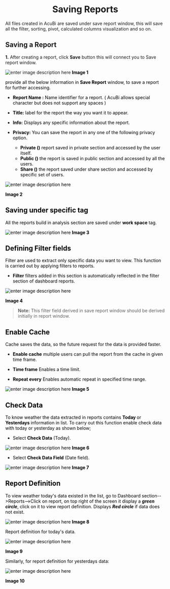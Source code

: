 


<center><h1>Saving Reports</h1></center>

All  files created in AcuBi are saved under save report window, this will save all the filter, sorting, pivot, calculated columns visualization and so on.

## Saving a Report

<b>1.</b> After creating a report, click <b>Save</b> button this will connect you to Save report window.

![enter image description here](https://raw.githubusercontent.com/sv18042016/fp1/8fab061c9acea55e419ee5301cf185abf66488d5/images/New_version5/TD_SAVE_REPORT_10.png)
<b><font color = "Black"> Image 1</b>

provide all the below information in <b>Save Report</b> window, to save a report for further accessing.

- <b>Report Name :</b> Name identifier for a report. ( AcuBi allows special character but does not  support any spaces )

- <b>Title:</b> label for the report the way you want it to appear.

- <b>Info:</B> Displays any specific information about the report.

- <b>Privacy:</b> You can save the report in any one of the following privacy option.

  - <b>Private ()</b> report saved in private section and accessed by the user itself.
  - <b>Public  ()</b> the report is saved in public section and accessed by all the users.
  -  <b>Share ()</b> the report saved under share section and accessed by specific set of users.

![enter image description here](https://raw.githubusercontent.com/sv18042016/fp1/eeacf708948fafc3fe1370acd16b40d2f1c1ee27/images/New_version5/TD_SAVE_REPORT_4.png)

<b><font color = "Black"> Image 2</b>

## Saving under specific tag

All the reports build in analysis section are saved under <b>work space</b> tag.

![enter image description here](https://raw.githubusercontent.com/sv18042016/fp1/cf7f7721fe0d23eba5afed717b681b6768b8fcbb/images/New_version5/TD_SAVE_REPORT_11.png)
<b><font color = "Black"> Image 3</b>

## Defining Filter fields

Filter are used to extract only specific data you want to view. This function is carried out by applying filters to reports.
 
- <b>Filter</b>  filters added in this section is automatically reflected in the filter section of dashboard reports.

![enter image description here](https://raw.githubusercontent.com/sv18042016/fp1/5c20a9d86f105fcc871e95e0dfc3ccb1b2d05a6d/images/New_version5/TD_SAVE_REPORT_2.png)

<b><font color = "Black"> Image 4</b>

><b>Note:</b> This filter field derived in save report window should be derived initially in report window.

## Enable Cache 

Cache saves the data, so the future request for the data is provided faster.

- <b>Enable cache</b> multiple users can pull the report from the cache in given time frame.

- <b>Time frame</b> Enables a time limit.

- <b>Repeat every</b> Enables automatic repeat in specified time range.

![enter image description here](https://raw.githubusercontent.com/sv18042016/fp1/f9fdd23f5f62ead411830f4a98d2984c76abf33b/images/New_version5/TD_SAVE_REPORT_3.png)
<b><font color = "Black"> Image 5</b>

## Check Data

To know weather the data extracted in reports contains <b> Today </b> or <b> Yesterdays </b> information in list. To carry out this function enable check data with today or yesterday as shown below;

 - Select <b> Check Data</b> (Today).

![enter image description here](https://raw.githubusercontent.com/sv18042016/fp1/eeacf708948fafc3fe1370acd16b40d2f1c1ee27/images/New_version5/TD_SAVE_REPORT_5.png)
<b><font color = "Black"> Image 6</b>

 - Select <b>Check Data Field</b> (Date field).
 
![enter image description here](https://raw.githubusercontent.com/sv18042016/fp1/eeacf708948fafc3fe1370acd16b40d2f1c1ee27/images/New_version5/TD_SAVE_REPORT_6.png)
<b><font color = "Black"> Image 7</b>

## Report Definition

To view weather today's data existed in the list, go to Dashboard section-->Reports-->Click on report, on top right of the screen it display a <i><b>green circle</b></i>, click on it to view report definition. Displays <i><b>  Red circle</i></b> if data does not exist.

![enter image description here](https://raw.githubusercontent.com/sv18042016/fp1/0ea91ea8655307f440ff769e578e875b5873bca1/images/New_version5/TD_SAVE_REPORT_7.png)
<b><font color = "Black"> Image 8</b>

Report definition for today's data.

![enter image description here](https://raw.githubusercontent.com/sv18042016/fp1/0ea91ea8655307f440ff769e578e875b5873bca1/images/New_version5/TD_SAVE_REPORT_8.png)

<b><font color = "Black"> Image 9</b>

Similarly, for report definition for yesterdays data:

![enter image description here](https://raw.githubusercontent.com/sv18042016/fp1/0ea91ea8655307f440ff769e578e875b5873bca1/images/New_version5/TD_SAVE_REPORT_9.png)

<b><font color = "Black"> Image 10</b>
<!--stackedit_data:
eyJoaXN0b3J5IjpbLTU2OTI3NTI0LDg4NzUyMzU5MSwzNjAzNj
cyNDAsMTAzOTYzMzc0MCwtMjA5MjU2NDQ0NCwtMjI5ODA2ODQ3
LC00NDg3NTAyODQsMTI5ODkxOTQ5NSwtMzc4ODIwMzk3LC0yOT
EwMzM3MzMsMTI5MzYxNzgzLDQ0MzY1NjkzNCw1MDc4MTU2MDAs
LTIwMDMyMDU5MjQsMTAxMzU2OTczOCwtNDg2MDYxODQ2LDE4Nz
Y3OTk5MzIsOTUzODc2Mjg4LDE0Mjc0NDg4NDMsMTg5Mzc3Mzg0
OV19
-->